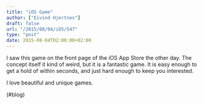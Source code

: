 ```yaml
---
title: "iOS Game"
author: ["Eivind Hjertnes"]
draft: false
url: "/2015/08/04/iOS/547"
type: "post"
date: 2015-08-04T02:00:00+02:00
---
```


I saw this game on the front page of the iOS App Store the other day.
The concept itself it kind of weird, but it is a fantastic game. It is
easy enough to get a hold of within seconds, and just hard enough to
keep you interested.

I love beautiful and unique games.

(#blog)
